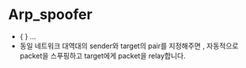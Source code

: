 # Arp_spoofer
* {<sender> <target>} ...
* 동일 네트워크 대역대의 sender와 target의 pair를 지정해주면 , 자동적으로 packet을 스푸핑하고 target에게 packet을 relay합니다.
